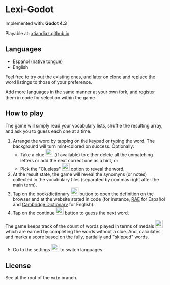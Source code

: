 # Lexi-Godot

Implemented with: **Godot 4.3**

Playable at: [xtiandiaz.github.io](https://xtiandiaz.github.io/lexi/godot/builds/web)

## Languages

- Español (native tongue)
- English

Feel free to try out the existing ones, and later on clone and replace the word listings to those of your preference.

Add more languages in the same manner at your own fork, and register them in code for selection within the game.

## How to play

The game will simply read your vocabulary lists, shuffle the resulting array, and ask you to guess each one at a time.

1. Arrange the word by tapping on the keypad or typing the word. The background will turn mint-colored on success.
Optionally: 
      * Take a clue <img src="http://xtiandiaz.github.io/lexi/godot/commonalities/icons/clue.png" height="24" /> (if available) to either delete all the unmatching letters or add the next correct one as a hint, or
      * Pick the "Clueless" <img src="http://xtiandiaz.github.io/lexi/godot/commonalities/icons/clueless.png" height="24" /> option to reveal the word.
2. At the result state, the game will reveal the synomyns (or notes) collected in the vocabulary files (separated by commas right after the main term).
3. Tap on the book/dictionary <img src="http://xtiandiaz.github.io/lexi/godot/commonalities/icons/dictionary.png" height="24" /> button to open the definition on the browser and at the website stated in code (for instance, [RAE](https://dle.rae.es) for Español and [Cambridge Dictionary](https://dictionary.cambridge.org/dictionary/english) for English).
4. Tap on the continue <img src="http://xtiandiaz.github.io/lexi/godot/commonalities/icons/continue.png" height="24" /> button to guess the next word.

The game keeps track of the count of words played in terms of medals <img src="http://xtiandiaz.github.io/lexi/godot/commonalities/icons/medal.png" height="24"> which are earned by completing the words without a clue. And, calculates and marks a score based on the fully, partially and "skipped" words. 

5. Go to the settings <img src="http://xtiandiaz.github.io/lexi/godot/commonalities/icons/gear.png" height="24" /> to switch languages.


## License

See at the root of the `main` branch.


